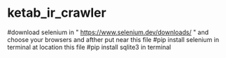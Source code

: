 # ketab_ir_crawler

#download selenium in " https://www.selenium.dev/downloads/ " and choose your browsers and afther put near this file
#pip install selenium  in terminal  at location this file
#pip install sqlite3 in terminal
